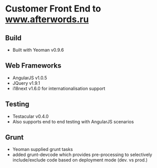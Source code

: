 Customer Front End to www.afterwords.ru
=======================================

Build
-----
- Built with Yeoman v0.9.6


Web Frameworks
--------------
- AngularJS v1.0.5
- JQuery v1.9.1
- i18next v1.6.0 for internationalisation support

Testing
-------
- Testacular v0.4.0
 - Also supports end to end testing with AngularJS scenarios

Grunt
-----

- Yeoman supplied grunt tasks
- added grunt-devcode which provides pre-processing to selectively include/exclude code based on deployment mode (dev. vs prod.)





